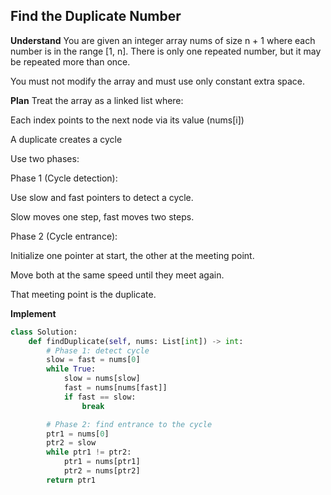 ## Find the Duplicate Number

**Understand**
You are given an integer array nums of size n + 1 where each number is in the range [1, n].
There is only one repeated number, but it may be repeated more than once.

You must not modify the array and must use only constant extra space.

**Plan**
Treat the array as a linked list where:

Each index points to the next node via its value (nums[i])

A duplicate creates a cycle

Use two phases:

Phase 1 (Cycle detection):

Use slow and fast pointers to detect a cycle.

Slow moves one step, fast moves two steps.

Phase 2 (Cycle entrance):

Initialize one pointer at start, the other at the meeting point.

Move both at the same speed until they meet again.

That meeting point is the duplicate.

**Implement**
```python
class Solution:
    def findDuplicate(self, nums: List[int]) -> int:
        # Phase 1: detect cycle
        slow = fast = nums[0]  
        while True:
            slow = nums[slow]
            fast = nums[nums[fast]]
            if fast == slow:
                break

        # Phase 2: find entrance to the cycle
        ptr1 = nums[0]
        ptr2 = slow
        while ptr1 != ptr2:
            ptr1 = nums[ptr1]
            ptr2 = nums[ptr2]
        return ptr1
```

